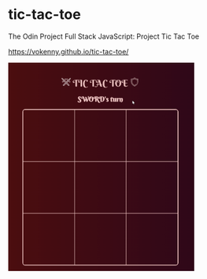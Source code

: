 # tic-tac-toe

The Odin Project Full Stack JavaScript: Project Tic Tac Toe

https://vokenny.github.io/tic-tac-toe/

<img src="./assets/tic-tac-toe-demo.gif" alt="tic tac toe demo" width="75%" height="auto">
